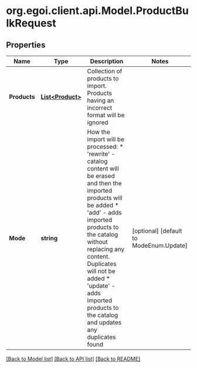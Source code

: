 
# org.egoi.client.api.Model.ProductBulkRequest

## Properties

Name | Type | Description | Notes
------------ | ------------- | ------------- | -------------
**Products** | [**List&lt;Product&gt;**](Product.md) | Collection of products to import. Products having an incorrect format will be ignored | 
**Mode** | **string** | How the import will be processed:  *                      &#39;rewrite&#39; - catalog content will be erased and then the imported products will be added  *                      &#39;add&#39; - adds imported products to the catalog without replacing any content. Duplicates will                         not be added  *                      &#39;update&#39; - adds imported products to the catalog and updates any duplicates found | [optional] [default to ModeEnum.Update]

[[Back to Model list]](../README.md#documentation-for-models)
[[Back to API list]](../README.md#documentation-for-api-endpoints)
[[Back to README]](../README.md)

